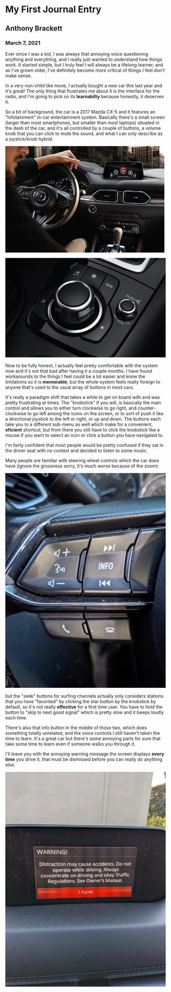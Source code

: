 # My First Journal Entry

## Anthony Brackett

### March 7, 2021

Ever since I was a kid, I was always that annoying voice questioning anything and everything, and I really just wanted to understand how things work. It started simple, but I truly feel I will always be a lifelong learner, and as I've grown older, I've definitely become more critical of things I feel don't make sense.

In a very non-child like move, I actually bought a new car this last year and it's great! The only thing that frustrates me about it is the interface for the radio, and I'm going to pick on its **learnabilty** because honestly, it deserves it.

So a bit of background, the car is a 2017 Mazda CX-5 and it features an "Infotainment" in-car entertainment system. Basically there's a small screen (larger than most smartphones,
but smaller than most laptops) situated in the dash of the car, and it's all controlled by a couple of buttons, a volume knob that you can click to mute the sound, and what I can only describe as a joystick/knob hybrid.

![Dashview](https://github.com/UsabilityEngineering/ux-portfolio-Brackett1/blob/maste/assets/dash.jpg)

![Buttons](https://github.com/UsabilityEngineering/ux-portfolio-Brackett1/blob/master/assets/buttons.jpg)

Now to be fully honest, I actually feel pretty comfortable with the system now and it's not that bad after having it a couple months. I have found workarounds to the things I feel could be a lot easier and know the limitations so it is **memorable**, but the whole system feels really foreign to anyone that's used to the usual array of buttons in most cars.

It's really a paradigm shift that takes a while to get on board with and was pretty frustrating at times. The "knobstick" if you will, is basically the main control and allows you to either turn clockwise to go right, and counter-clockwise to go left among the icons on the screen, or to sort of push it like a directional joystick to the left or right, or up and down. The buttons each take you to a different sub-menu as well which make for a convenient, **eficient** shortcut, but from there you still have to click the knobstick like a mouse if you want to select an icon or click a button you have navigated to.

I'm fairly confident that most people would be pretty confused if they sat in the driver seat with no context and decided to listen to some music.

Many people are familiar with steering wheel controls which the car does have (ignore the grossness sorry, it's much worse because of the zoom):

![WheelButtons](https://github.com/UsabilityEngineering/ux-portfolio-Brackett1/blob/master/assets/Steering_wheel.jpg)

but the "seek" buttons for surfing channels actually only considers stations that you have "favorited" by clicking the star button by the knobstick by default, so it's not really **effective** for a first time user. You have to hold the button to "skip to next good signal" which is pretty slow and it beeps loudly each time. 

There's also that info button in the middle of those two, which does something totally unrelated, and the voice controls I still haven't taken the time to learn. It's a great car but there's some annoying parts for sure that take some time to learn even if someone walks you through it. 

I'll leave you with the annoying warning message the screen displays **every time** you drive it, that must be dismissed before you can really do anything else.


![Error](https://github.com/UsabilityEngineering/ux-portfolio-Brackett1/blob/master/assets/Error.jpg)
